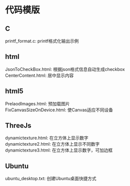 # 代码模版

## C
printf_format.c: printf格式化输出示例

## html 
JsonToCheckBox.html: 根据json格式信息自动生成checkbox  
CenterContent.html: 居中显示内容

## html5
PrelaodImages.html: 预加载图片  
FixCanvasSizeOnDevice.html: 使Canvas适应不同设备

## ThreeJs
dynamictexture.html: 在立方体上显示数字  
dynamictexture2.html: 在立方体上显示不同数字  
dynamictexture3.html: 在立方体上显示数字，可加边框

## Ubuntu
ubuntu_desktop.txt: 创建Ubuntu桌面快捷方式
